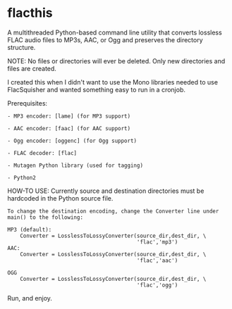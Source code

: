 flacthis
========

A multithreaded Python-based command line utility that converts lossless FLAC 
audio files to MP3s, AAC, or Ogg and preserves the directory structure.

NOTE: No files or directories will ever be deleted. Only new directories and
 files are created.

I created this when I didn't want to use the Mono libraries needed to use
 FlacSquisher and wanted something easy to run in a cronjob.


Prerequisites:

	- MP3 encoder: [lame] (for MP3 support)

	- AAC encoder: [faac] (for AAC support)

	- Ogg encoder: [oggenc] (for Ogg support)

	- FLAC decoder: [flac] 

	- Mutagen Python library (used for tagging)

	- Python2

HOW-TO USE:
	Currently source and destination directories must be hardcoded in the Python source file.

	To change the destination encoding, change the Converter line under main() to the following:

	MP3 (default):
	    Converter = LosslessToLossyConverter(source_dir,dest_dir, \
	                                         'flac','mp3')
	AAC:
	    Converter = LosslessToLossyConverter(source_dir,dest_dir, \
        	                                 'flac','aac')

	OGG
	    Converter = LosslessToLossyConverter(source_dir,dest_dir, \
                	                         'flac','ogg')

Run, and enjoy.

